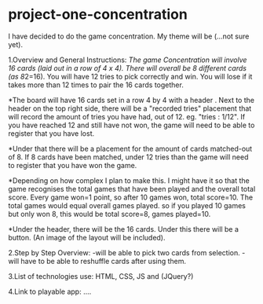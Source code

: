 # project-one-concentration
I have decided to do the game concentration. My theme will be (...not sure yet).

1.Overview and General Instructions:
  *The game Concentration will involve 16 cards (laid out in a row of 4 x 4). There will overall be 8 different cards (as 8*2=16). You will have 12 tries to pick correctly and win. You will lose if it takes more than 12 times to pair the 16 cards together. 
  
  *The board will have 16 cards set in a row 4 by 4 with a header <Concentration>. Next to the header on the top right side, there will be a "recorded tries" placement that will record the amount of tries you have had, out of 12. eg. "tries : 1/12". If you have reached 12 and still have not won, the game will need to be able to register that you have lost. 
  
  *Under that there will be a placement for the amount of cards matched-out of 8. If 8 cards have been matched, under 12 tries than the game will need to register that you have won the game. 
  
  *Depending on how complex I plan to make this. I might have it so that the game recognises the total games that have been played and the overall total score. Every game won=1 point, so after 10 games won, total score=10. The total games would equal overall games played. so if you played 10 games but only won 8, this would be total score=8, games played=10.
  
  *Under the header, there will be the 16 cards. Under this there will be a <reset> button. (An image of the layout will be included).
    
2.Step by Step Overview:
   -will be able to pick two cards from selection.
   -will have to be able to reshuffle cards after using them. 
    
3.List of technologies use:
  HTML, CSS, JS and (JQuery?)
    
4.Link to playable app: 
....  
    
    
    
    

